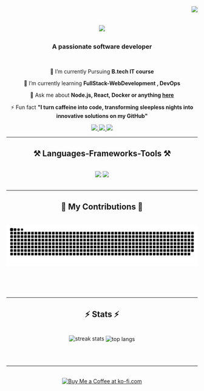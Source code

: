 <img align="right" src="https://visitor-badge.laobi.icu/badge?page_id=NimishaSabari.NimishaSabari" />

<h1 align="center">
    <img src="https://readme-typing-svg.herokuapp.com/?font=Righteous&size=35&center=true&vCenter=true&width=500&height=70&duration=4000&lines=Hi+There!+👋;+I'm+NIMISHA! ;" />
</h1>

<h3 align="center">A passionate software developer </h3>

<br/>

<div align="center">
 
 🔭 I’m currently Pursuing **B.tech IT course**
 
 🌱 I’m currently learning **FullStack-WebDevelopment , DevOps**

💬 Ask me about **Node.js, React, Docker or anything [here](https://github.com/NimishaSabari/NimishaSabari/issues)**

⚡ Fun fact **"I turn caffeine into code, transforming sleepless nights into innovative solutions on my GitHub"**

 </div>
 
<div align="center"> 
  <a href="mailto:nimishasabari15@gmail.com">
    <img src="https://img.shields.io/badge/Gmail-333333?style=for-the-badge&logo=gmail&logoColor=red" />
  </a>
  <a href="https://www.linkedin.com/in/nimisha-p-s-914742283/" target="_blank">
    <img src="https://img.shields.io/badge/LinkedIn-0077B5?style=for-the-badge&logo=linkedin&logoColor=white" target="_blank" />
  </a>
  <a href="https://github.com/NimishaSabari" target="_blank">
     <img src="https://img.shields.io/badge/Portfolio-FF5722?style=for-the-badge&logo=todoist&logoColor=white" target="_blank" /> <!-- sqlite, safari, google-chrome are other good icon options -->
  </a>
</div>

 <hr/>
 
<h2 align="center">⚒️ Languages-Frameworks-Tools ⚒️</h2>
<br/>
<div align="center">
    <img src="https://skillicons.dev/icons?i=react,html,css,vscode,github,tailwind,git," />
    <img src="https://skillicons.dev/icons?i=nodejs,python,javascript,express,mongodb,c,java,mysql" /><br>
</div>

<br/>
<hr/>

<div align="center">
  <h2>🐍 My Contributions 🐍</h2>
  <br>
  <img alt="snake eating my contributions" src="https://raw.githubusercontent.com/NimishaSabari/NimishaSabari/output/github-contribution-grid-snake.svg" />
  
  <br/><br/><br/>
</div>

<hr/>

<h2 align="center">⚡ Stats ⚡</h2>
<br>
<div align=center>
  <img width=390 src="https://github-readme-streak-stats-NimishaSabari.vercel.app/?user=salesp07&count_private=true&theme=react&border_radius=10" alt="streak stats"/>
  <img width=325 align="center" src="https://github-readme-stats-NimishaSabari.vercel.app/api/top-langs/?username=NimishaSabari&hide=HTML&langs_count=8&layout=compact&theme=react&border_radius=10&size_weight=0.5&count_weight=0.5&exclude_repo=github-readme-stats" alt="top langs" />
</div>

<br/><br/>

<hr/>

<br/>

<div align="center">
<a href='https://ko-fi.com/V7V4RAK9C' target='_blank'><img height='64' style='border:0px;height:64px;' src='https://storage.ko-fi.com/cdn/kofi1.png?v=3' border='0' alt='Buy Me a Coffee at ko-fi.com' /></a>
</div>

<br/>
